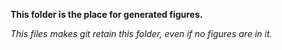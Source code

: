 **This folder is the place for generated figures.**

*This files makes git retain this folder, even if no figures are in it.*
